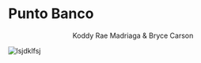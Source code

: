 # Punto Banco

<div align="center"><p>Koddy Rae Madriaga & Bryce Carson</p></div>

![](https://encrypted-tbn0.gstatic.com/images?q=tbn:ANd9GcQAVrEPeCc0P2OuRUSuguXl3_RIlKh9PvWrIxEnCs0nSjdPw7kq9oM3Len9VYUMtdQOcO4&usqp=CAU "lsjdklfsj")
